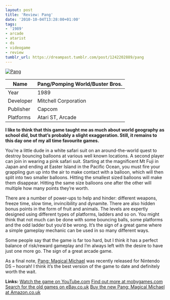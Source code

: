 ```yaml
---
layout: post
title: 'Review: Pang'
date: '2010-10-04T13:28:00+01:00'
tags:
- '1989'
- arcade
- atarist
- ds
- videogame
- review
tumblr_url: https://dreampast.tumblr.com/post/1242202889/pang
---
```

[![Pang](https://64.media.tumblr.com/tumblr_l9rzapUgmJ1qbfpni.png)](http://dreampast.tumblr.com/post/1242202889/pang)

| Name      | Pang/Pomping World/Buster Bros.  |
|-----------|---|
| Year      |  1989 |
| Developer |  Mitchell Corporation |
| Publisher | Capcom  |
| Platforms | Atari ST, Arcade |

**I like to think that this game taught me as much about world geography as school did, but that’s probably a slight exaggeration. Still, it remains to this day one of my all time favourite games.**

You’re a little dude in a white safari suit on an around-the-world quest to destroy bouncing balloons at various well known locations. A second player can join in wearing a pink safari suit. Starting at the magnificent Mt Fuji in Japan and ending at Easter Island in the Pacific Ocean, you must fire your grappling gun up into the air to make contact with a balloon, which will then split into two smaller balloons. Hitting the smallest sized balloons will make them disappear. Hitting the same size balloons one after the other will multiple how many points they’re worth.

There are a number of power-ups to help and hinder: different weapons, freeze time, slow time, invincibility and dynamite. There are also hidden bonus points in the form of fruit and animals. The levels are expertly designed using different types of platforms, ladders and so on. You might think that not much can be done with some bouncing balls, some platforms and the odd ladder but you’d be wrong. It’s the sign of a great game where a simple gameplay mechanic can be used in so many different ways.

Some people say that the game is far too hard, but I think it has a perfect balance of risk/reward gameplay and I’m always left with the desire to have just one more go. The sign of a great arcade game.

As a final note, [Pang: Magical Michael](http://www.risingstargames.com/games/pang-magical-michael-nds.html) was recently released for Nintendo DS – hoorah! I think it’s the best version of the game to date and definitely worth the wait.

**Links:**
[Watch the game on YouTube.com](http://www.youtube.com/watch?v=OeYIeaHjewU)
[Find out more at mobygames.com](http://www.mobygames.com/game/pang)
[Search for the old games on eBay.co.uk](http://video-games.shop.ebay.co.uk/i.html?_nkw=pang)
[Buy the new Pang: Magical Michael at Amazon.co.uk](http://www.amazon.co.uk/gp/product/B003VM9DDY?ie=UTF8&tag=mattspersonahobb&linkCode=as2&camp=1634&creative=19450&creativeASIN=B003VM9DDY)

